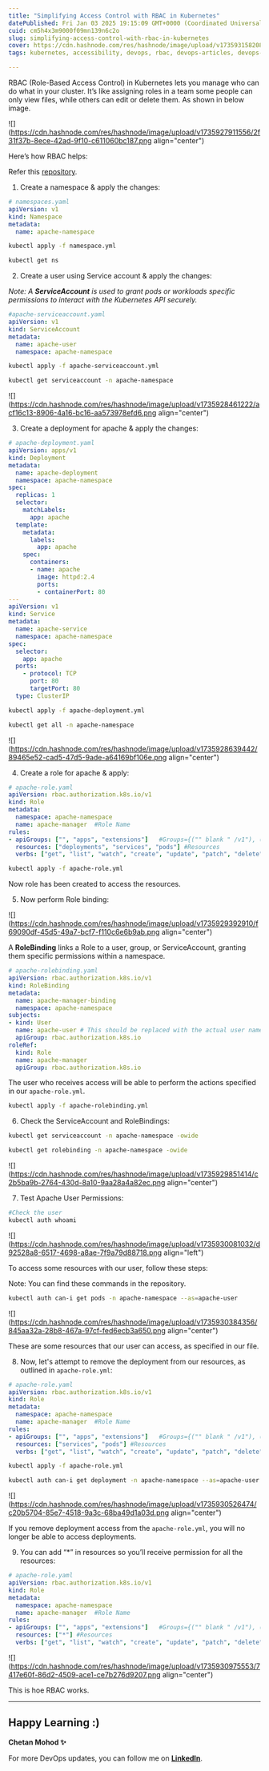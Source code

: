 ```yaml
---
title: "Simplifying Access Control with RBAC in Kubernetes"
datePublished: Fri Jan 03 2025 19:15:09 GMT+0000 (Coordinated Universal Time)
cuid: cm5h4x3m9000f09mn139n6c2o
slug: simplifying-access-control-with-rbac-in-kubernetes
cover: https://cdn.hashnode.com/res/hashnode/image/upload/v1735931582086/1033a3e0-b641-4958-ab68-ebe65dc2f36b.png
tags: kubernetes, accessibility, devops, rbac, devops-articles, devops-trends, kubernetes-container, devops-journey, role-based-access-control, 90daysofdevops, 90daysofdevops-chanllenge, 90daysofdevopschallenge, devopscommunity, 75hardchallengefordevs, kubernetes-rolebindings

---
```


RBAC (Role-Based Access Control) in Kubernetes lets you manage who can do what in your cluster. It’s like assigning roles in a team some people can only view files, while others can edit or delete them. As shown in below image.

![](https://cdn.hashnode.com/res/hashnode/image/upload/v1735927911556/2f31f37b-8ece-42ad-9f10-c611060bc187.png align="center")

Here’s how RBAC helps:

Refer this [repository](https://github.com/Chetan-Mohod/kubestarter/tree/main/RBAC).

1. Create a namespace & apply the changes:
    

```yaml
# namespaces.yaml
apiVersion: v1
kind: Namespace
metadata:
  name: apache-namespace
```

```bash
kubectl apply -f namespace.yml

kubectl get ns
```

2. Create a user using Service account & apply the changes:
    

*Note: A* ***ServiceAccount*** *is used to grant pods or workloads specific permissions to interact with the Kubernetes API securely.*

```yaml
#apache-serviceaccount.yaml
apiVersion: v1
kind: ServiceAccount
metadata:
  name: apache-user
  namespace: apache-namespace
```

```bash
kubectl apply -f apache-serviceaccount.yml

kubectl get serviceaccount -n apache-namespace
```

![](https://cdn.hashnode.com/res/hashnode/image/upload/v1735928461222/acf16c13-8906-4a16-bc16-aa573978efd6.png align="center")

3. Create a deployment for apache & apply the changes:
    

```yaml
# apache-deployment.yaml
apiVersion: apps/v1
kind: Deployment
metadata:
  name: apache-deployment
  namespace: apache-namespace
spec:
  replicas: 1
  selector:
    matchLabels:
      app: apache
  template:
    metadata:
      labels:
        app: apache
    spec:
      containers:
      - name: apache
        image: httpd:2.4
        ports:
        - containerPort: 80
---
apiVersion: v1
kind: Service
metadata:
  name: apache-service
  namespace: apache-namespace
spec:
  selector:
    app: apache
  ports:
    - protocol: TCP
      port: 80
      targetPort: 80
  type: ClusterIP
```

```bash
kubectl apply -f apache-deployment.yml

kubectl get all -n apache-namespace
```

![](https://cdn.hashnode.com/res/hashnode/image/upload/v1735928639442/89465e52-cad5-47d5-9ade-a64169bf106e.png align="center")

4. Create a role for apache & apply:
    

```yaml
# apache-role.yaml
apiVersion: rbac.authorization.k8s.io/v1
kind: Role
metadata:
  namespace: apache-namespace
  name: apache-manager  #Role Name
rules:
- apiGroups: ["", "apps", "extensions"]   #Groups={("" blank " /v1"), (app/v1), (extension/v1)}
  resources: ["deployments", "services", "pods"] #Resources
  verbs: ["get", "list", "watch", "create", "update", "patch", "delete"] #verbs which can perform with resources
```

```bash
kubectl apply -f apache-role.yml
```

Now role has been created to access the resources.

5. Now perform Role binding:
    

![](https://cdn.hashnode.com/res/hashnode/image/upload/v1735929392910/f69090df-45d5-49a7-bcf7-f110c6e6b9ab.png align="center")

A **RoleBinding** links a Role to a user, group, or ServiceAccount, granting them specific permissions within a namespace.

```yaml
# apache-rolebinding.yaml
apiVersion: rbac.authorization.k8s.io/v1
kind: RoleBinding
metadata:
  name: apache-manager-binding
  namespace: apache-namespace
subjects:
- kind: User
  name: apache-user # This should be replaced with the actual user name.  |  [This user will get the Role mentioned in roleRef]
  apiGroup: rbac.authorization.k8s.io
roleRef:
  kind: Role
  name: apache-manager
  apiGroup: rbac.authorization.k8s.io
```

The user who receives access will be able to perform the actions specified in our `apache-role.yml`.

```bash
kubectl apply -f apache-rolebinding.yml
```

6. Check the ServiceAccount and RoleBindings:
    

```bash
kubectl get serviceaccount -n apache-namespace -owide

kubectl get rolebinding -n apache-namespace -owide
```

![](https://cdn.hashnode.com/res/hashnode/image/upload/v1735929851414/c2b5ba9b-2764-430d-8a10-9aa28a4a82ec.png align="center")

7. Test Apache User Permissions:
    

```bash
#Check the user
kubectl auth whoami
```

![](https://cdn.hashnode.com/res/hashnode/image/upload/v1735930081032/d92528a8-6517-4698-a8ae-7f9a79d88718.png align="left")

To access some resources with our user, follow these steps:

Note: You can find these commands in the repository.

```bash
kubectl auth can-i get pods -n apache-namespace --as=apache-user
```

![](https://cdn.hashnode.com/res/hashnode/image/upload/v1735930384356/845aa32a-28b8-467a-97cf-fed6ecb3a650.png align="center")

These are some resources that our user can access, as specified in our file.

8. Now, let's attempt to remove the deployment from our resources, as outlined in `apache-role.yml`:
    

```yaml
# apache-role.yaml
apiVersion: rbac.authorization.k8s.io/v1
kind: Role
metadata:
  namespace: apache-namespace
  name: apache-manager  #Role Name
rules:
- apiGroups: ["", "apps", "extensions"]   #Groups={("" blank " /v1"), (app/v1), (extension/v1)}
  resources: ["services", "pods"] #Resources
  verbs: ["get", "list", "watch", "create", "update", "patch", "delete"] #verbs which can perform with resources
```

```bash
kubectl apply -f apache-role.yml

kubectl auth can-i get deployment -n apache-namespace --as=apache-user
```

![](https://cdn.hashnode.com/res/hashnode/image/upload/v1735930526474/c20b5704-85e7-4518-9a3c-68ba49d1a03d.png align="center")

If you remove deployment access from the `apache-role.yml`, you will no longer be able to access deployments.

9. You can add “\*” in resources so you’ll receive permission for all the resources:
    

```yaml
# apache-role.yaml
apiVersion: rbac.authorization.k8s.io/v1
kind: Role
metadata:
  namespace: apache-namespace
  name: apache-manager  #Role Name
rules:
- apiGroups: ["", "apps", "extensions"]   #Groups={("" blank " /v1"), (app/v1), (extension/v1)}
  resources: ["*"] #Resources
  verbs: ["get", "list", "watch", "create", "update", "patch", "delete"] #verbs which can perform with resources
```

![](https://cdn.hashnode.com/res/hashnode/image/upload/v1735930975553/7417e60f-86d2-4509-ace1-ce7b276d9207.png align="center")

This is hoe RBAC works.

---

## **Happy Learning :)**

**Chetan Mohod ✨**

For more DevOps updates, you can follow me on [**LinkedIn**](https://www.linkedin.com/in/chetanmohod/).